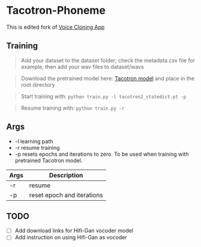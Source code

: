 # Tacotron-Phoneme

This is edited fork of [Voice Cloning App](https://github.com/BenAAndrew/Voice-Cloning-App)

## Training
> Add your dataset to the dataset folder; check the metadata.csv file for example, then add your wav files to dataset/wavs

> Download the pretrained model here: [Tacotron model](https://drive.google.com/file/d/1c5ZTuT7J08wLUoVZ2KkUs_VdZuJ86ZqA/view?usp=sharing) and place in the root directory

> Start training with:
` python train.py -l tacotron2_statedict.pt -p `

> Resume training with:
` python train.py -r `

## Args
* -l learning path
* -r resume training
* -p resets epochs and iterations to zero. To be used when training with pretrained Tacotron model.

| Args      | Description |
| ----------- | ----------- |
| -r      | resume       |
| -p   | reset epoch and iterations        |

## TODO
- [ ] Add download links for Hifi-Gan vocoder model
- [ ] Add instruction on using Hifi-Gan as vocoder
